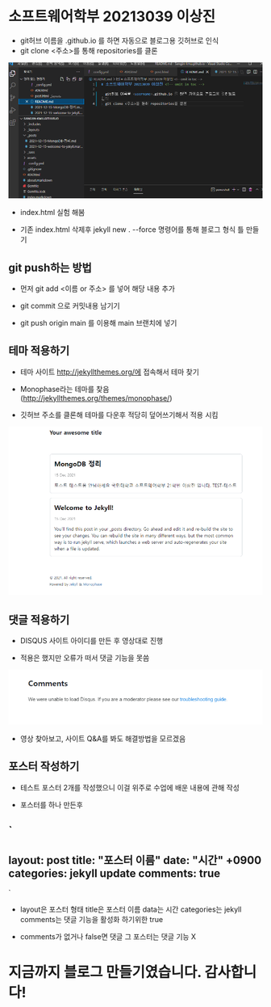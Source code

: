 # 소프트웨어학부 20213039 이상진 <!-- omit in toc -->

- git허브 이름을 <username>.github.io 를 하면 자동으로 블로그용 깃허브로 인식
- git clone <주소>를 통해 repositories를 클론

![Screenshot](clone.png)

- index.html 실험 해봄

- 기존 index.html 삭제후 jekyll new . --force 명령어를 통해 블로그 형식 틀 만들기

## git push하는 방법 <!-- omit in toc -->

- 먼저 git add <이름 or 주소> 를 넣어 해당 내용 추가

- git commit 으로 커밋내용 남기기

- git push origin main 를 이용해 main 브랜치에 넣기

## 테마 적용하기 <!-- omit in toc -->

- 테마 사이트 http://jekyllthemes.org/에 접속해서 테마 찾기

- Monophase라는 테마를 찾음 (http://jekyllthemes.org/themes/monophase/)

- 깃허브 주소를 클론해 테마를 다운후 적당히 덮어쓰기해서 적용 시킴

![Screenshot](themescreen.png)

## 댓글 적용하기 <!-- omit in toc -->

- DISQUS 사이트 아이디를 만든 후 영상대로 진행

- 적용은 했지만 오류가 떠서 댓글 기능을 못씀

![Screenshot](Commente.png)

- 영상 찾아보고, 사이트 Q&A를 봐도 해결방법을 모르겠음

## 포스터 작성하기 <!-- omit in toc -->

- 테스트 포스터 2개를 작성했으니 이걸 위주로 수업에 배운 내용에 관해 작성

- 포스터를 하나 만든후

`
---
layout: post
title:  "포스터 이름"
date:   "시간" +0900
categories: jekyll update
comments: true
---
`

- layout은 포스터 형태 title은 포스터 이름 data는 시간 categories는 jekyll comments는 댓글 기능을 활성화 하기위한 true

- comments가 없거나 false면 댓글 그 포스터는 댓글 기능 X

# 지금까지 블로그 만들기였습니다. 감사합니다!
